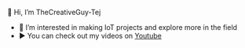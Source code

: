 👋 Hi, I’m TheCreativeGuy-Tej
- 👀 I’m interested in making IoT projects and explore more in the field
- ▶️ You can check out my videos on [Youtube](https://www.youtube.com/channel/UCoFgJXf1aqoi0cUvggxln4Q)

<!---
TheCreativeGuy-TejPatel/TheCreativeGuy-TejPatel is a ✨ special ✨ repository because its `README.md` (this file) appears on your GitHub profile.
You can click the Preview link to take a look at your changes.
--->

